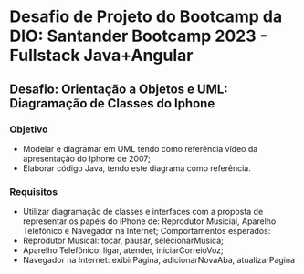 # Desafio de Projeto do Bootcamp da DIO: Santander Bootcamp 2023 - Fullstack Java+Angular
## Desafio: Orientação a Objetos e UML: Diagramação de Classes do Iphone
### Objetivo
- Modelar e diagramar em UML tendo como referência vídeo da apresentação do Iphone de 2007;
- Elaborar código Java, tendo este diagrama como referência.
### Requisitos
- Utilizar diagramação de classes e interfaces com a proposta de representar os papéis do iPhone de: Reprodutor Musicial, Aparelho Telefônico e Navegador na Internet;
Comportamentos esperados:
- Reprodutor Musical: tocar, pausar, selecionarMusica;
- Aparelho Telefônico: ligar, atender, iniciarCorreioVoz;
- Navegador na Internet: exibirPagina, adicionarNovaAba, atualizarPagina
